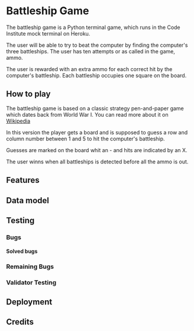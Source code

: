 # Battleship Game

The battleship game is a Python terminal game, which runs in the Code Institute mock terminal on Heroku.

The user will be able to try to beat the computer by finding the computer's three battleships. The user has ten attempts or as called in the game, ammo. 

The user is rewarded with an extra ammo for each correct hit by the computer's battleship. Each battleship occupies one square on the board. 

## How to play
The battleship game is based on a classic strategy pen-and-paper game which dates back from World War I. You can read more about it on [Wikipedia](https://en.wikipedia.org/wiki/Battleship_(game))

In this version the player gets a board and is supposed to guess a row and column number between 1 and 5 to hit the computer's battleship. 

Guesses are marked on the board whit an - and hits are indicated by an X. 

The user winns when all battleships is detected before all the ammo is out.

## Features

## Data model

## Testing

### Bugs
#### Solved bugs
### Remaining Bugs
### Validator Testing

## Deployment

## Credits
